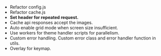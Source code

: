 - Refactor config.js
- Refactor cache.js
- **Set header for repeated request.**
- Cache api responses accept the images.
- Auto enable grid mode when screen size insufficient.
- Use workers for theme handler scripts for parallelism.
- Custom error handling. Custom error class and error handler function in utils.
- Overlay for keymap.
